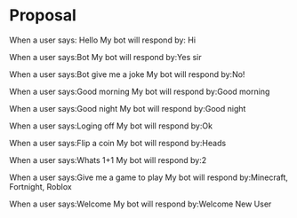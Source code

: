 # Proposal

When a user says: Hello
My bot will respond by: Hi

When a user says:Bot
My bot will respond by:Yes sir

When a user says:Bot give me a joke
My bot will respond by:No!

When a user says:Good morning
My bot will respond by:Good morning

When a user says:Good night
My bot will respond by:Good night

When a user says:Loging off
My bot will respond by:Ok

When a user says:Flip a coin
My bot will respond by:Heads

When a user says:Whats 1+1
My bot will respond by:2

When a user says:Give me a game to play
My bot will respond by:Minecraft, Fortnight, Roblox

When a user says:Welcome
My bot will respond by:Welcome New User